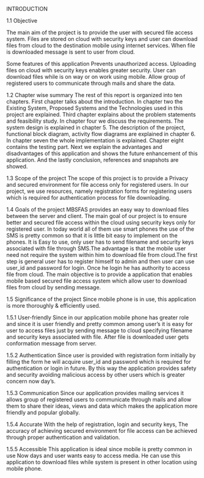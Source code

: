 
INTRODUCTION

1.1 Objective

The main aim of the project is to provide the user with secured file access system. Files are stored on cloud with security keys and user can download files from cloud to the destination mobile using internet services. When file is downloaded message is sent to user from cloud.

Some features of this application
Prevents unauthorized access.
Uploading files on cloud with security keys enables greater security.
User can download files while is on way or on work using mobile.
Allow group of registered users to communicate through mails and share the data.


1.2 Chapter wise summary
The rest of this report is organized into ten chapters. First chapter talks about the introduction. In chapter two the Existing System, Proposed Systems and the Technologies used in this project are explained. Third chapter explains about the problem statements and feasibility study. In chapter four we discuss the requirements. The system design  is explained in chapter 5.  The description of the project, functional block diagram, activity flow diagrams are explained in chapter 6. In chapter seven the whole implementation is explained. Chapter eight contains the testing part. Next we explain the advantages and disadvantages of this application and shows the future enhancement of this application. And the lastly conclusion, references and snapshots are showed.
	  
	  
1.3 Scope of the project
The scope of this project is to provide a Privacy and secured environment for file access only for registered users.  In our project, we use resources, namely registration forms for registering users which is required for authentication process for file downloading.  
	
	
1.4  Goals of the project
MBSFAS provides an easy way to download files between the server and client. The main goal of our project is to ensure better and secured file access within the cloud using security keys only for registered user. In today world all of them use smart phones the use of the SMS is pretty common so that it is little bit easy to implement on the phones. It is Easy to use, only user has to send filename and security keys associated with file through SMS.The advantage is that the mobile user need not require the system within him to download file from cloud.The first step is general user has to register himself to admin and then user can use user_id and password for login. Once he login he has authority to access file from cloud. The main objective is to provide a application that enables mobile based secured file access system which allow user to download files from cloud by sending message. 


1.5 Significance of the project 
Since mobile phone is in use, this application is more thoroughly & efficiently used. 

1.5.1 User-friendly 
Since in our application mobile phone has greater role and since it is user friendly and pretty common among user’s it is easy for user to access files just by sending message to cloud specifying filename and security keys associated with file. After  file is downloaded user gets conformation message from server. 

1.5.2 Authentication 
Since user is provided with registration form initially by filling the form he will acquire user_id and password which is required for authentication or login in future. By this way the application provides safety and security avoiding malicious access by other users which is greater concern now day’s. 


1.5.3 Communication
Since our application provides mailing services it allows group of registered users to communicate through mails and allow them to share their ideas, views and data which makes the application more friendly and popular globally.

1.5.4 Accurate 
With the help of registration, login and security keys, The accuracy of achieving secured environment for file access can be achieved through proper authentication and validation.

1.5.5 Accessible 
This application is ideal since mobile is pretty common in use Now days and user wants easy to access media. He can use this application to download files while system is present in other location using mobile phone. 


